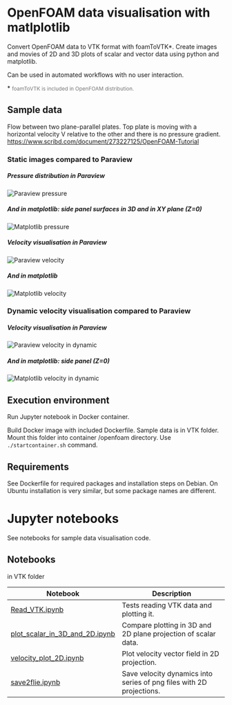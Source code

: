 # OpenFOAM data visualisation with matlplotlib
 
Convert OpenFOAM data to VTK format with foamToVTK*. Create images and movies of 2D and 3D plots of scalar and vector data using python and matplotlib.

Can be used in automated workflows with no user interaction.

\* <span style="font-size:9pt;color:#777;">foamToVTK is included in OpenFOAM distribution.</span>

## Sample data
Flow between two plane-parallel plates. Top plate is moving with a horizontal velocity V relative to the other and there is 
no pressure gradient.
https://www.scribd.com/document/273227125/OpenFOAM-Tutorial

### Static images compared to Paraview

##### Pressure distribution in Paraview
![Paraview pressure](ppWall/sample_images/paraview_p1.png "Paraview pressure ")

##### And in matplotlib: side panel surfaces in 3D and in XY plane (Z=0)
![Matplotlib pressure](ppWall/sample_images/vtk_p1.png "Matplotlib pressure ")

##### Velocity visualisation in Paraview
![Paraview velocity](ppWall/sample_images/paraview_U1.png "Paraview velocity")

##### And in matplotlib
![Matplotlib velocity](ppWall/sample_images/vtk_U1.png "Matplotlib velocity")

### Dynamic velocity visualisation compared to Paraview

##### Velocity visualisation in Paraview
![Paraview velocity in dynamic](ppWall/sample_images/paraview_velocity.gif "Paraview velocity")

##### And in matplotlib: side panel (Z=0)
![Matplotlib velocity in dynamic](ppWall/sample_images/out.gif "Matplotlib velocity")

## Execution environment 

Run Jupyter notebook in Docker container.

Build Docker image with included Dockerfile.
Sample data is in VTK folder. Mount this folder into container /openfoam directory. Use `./startcontainer.sh` command.

## Requirements

See Dockerfile for required packages and installation steps on Debian. On Ubuntu installation is very similar, but some package names are different.

# Jupyter notebooks

See notebooks for sample data visualisation code.

## Notebooks

in VTK folder

Notebook | Description
--- | ---
[Read_VTK.ipynb](ppWall/VTK/Read_VTK.ipynb) | Tests reading VTK data and plotting it.
[plot\_scalar\_in\_3D\_and\_2D.ipynb](ppWall/VTK/plot_scalar_in_3D_and_2D.ipynb) | Compare plotting in 3D and 2D plane projection of scalar data.
[velocity\_plot\_2D.ipynb](ppWall/VTK/velocity\_plot\_2D.ipynb) | Plot velocity vector field in 2D projection.
[save2flie.ipynb](ppWall/VTK/save2flie.ipynb) | Save velocity dynamics into series of png files with 2D projections.




